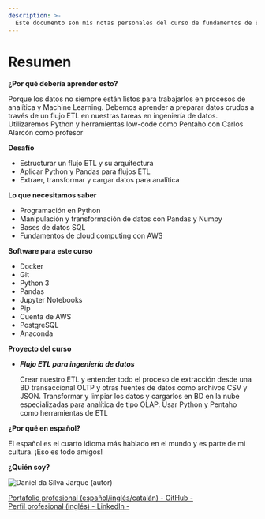```yaml
---
description: >-
  Este documento son mis notas personales del curso de fundamentos de ETL con Python y Pentaho. Agradezco al Platzi Team y especialmente al profesor Carlos Alarcón este curso.
---
```


# Resumen

**¿Por qué debería aprender esto?**

Porque los datos no siempre están listos para trabajarlos en procesos de analítica y Machine Learning. Debemos aprender a preparar datos crudos a través de un flujo ETL en nuestras tareas en ingeniería de datos. Utilizaremos Python y herramientas low-code como Pentaho con Carlos Alarcón como profesor  

**Desafío**

* Estructurar un flujo ETL y su arquitectura  
* Aplicar Python y Pandas para flujos ETL  
* Extraer, transformar y cargar datos para analítica  

**Lo que necesitamos saber**

* Programación en Python  
* Manipulación y transformación de datos con Pandas y Numpy  
* Bases de datos SQL  
* Fundamentos de cloud computing con AWS  

**Software para este curso**  

* Docker  
* Git  
* Python 3  
* Pandas  
* Jupyter Notebooks  
* Pip  
* Cuenta de AWS  
* PostgreSQL  
* Anaconda  

**Proyecto del curso**

* ***Flujo ETL para ingeniería de datos***  

    Crear nuestro ETL y entender todo el proceso de extracción desde una BD transaccional OLTP y otras fuentes de datos como archivos CSV y JSON. Transformar y limpiar los datos y cargarlos en BD en la nube especializadas para analítica de tipo OLAP. Usar Python y Pentaho como herramientas de ETL  

**¿Por qué en español?**

El español es el cuarto idioma más hablado en el mundo y es parte de mi cultura. ¡Eso es todo amigos!

**¿Quién soy?**

![Daniel da Silva Jarque (autor)](https://i.imgur.com/2i0LPvN.png)

[Portafolio profesional (español/inglés/catalán) - GitHub -](https://github.com/ddasilva64)\
[Perfil profesional (inglés) - LinkedIn -](https://linkedin.com/in/daniel-da-silva-jarque-863705206)
